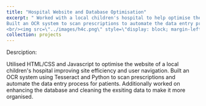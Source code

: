 ```yaml
---
title: "Hospital Website and Database Optimisation"
excerpt: " Worked with a local children's hospital to help optimise their website and improve efficiency.
Built an OCR system to scan prescriptions to automate the data entry process.
<br/><img src=\"../images/h4c.png\" style=\"display: block; margin-left: auto; margin-right: auto; width: 50%;\"/>"
collection: projects
---
```

Desrciption:

Utilised HTML/CSS and Javascript to optimise the website of a local children's hospital improving site efficiency and user navigation. 
Built an OCR system using Tesseract and Python to scan prescriptions and automate the data entry process for patients. Additionally worked on enhancing the database and cleaning the exsiting data to make it more organised.

